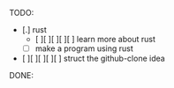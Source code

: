 








TODO:
- [.] rust
  - [ ][ ][ ][ ][ ] learn more about rust 
  - [ ] make a program using rust
- [ ][ ][ ][ ][ ] struct the github-clone idea

DONE:






